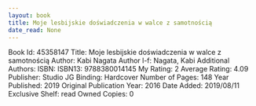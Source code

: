 ```yaml
---
layout: book
title: Moje lesbijskie doświadczenia w walce z samotnością
date_read: None
---
```


Book Id: 45358147
Title: Moje lesbijskie doświadczenia w walce z samotnością
Author: Kabi Nagata
Author l-f: Nagata, Kabi
Additional Authors: 
ISBN: 
ISBN13: 9788380014145
My Rating: 2
Average Rating: 4.09
Publisher: Studio JG
Binding: Hardcover
Number of Pages: 148
Year Published: 2019
Original Publication Year: 2016
Date Added: 2019/08/11
Exclusive Shelf: read
Owned Copies: 0

